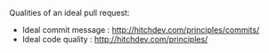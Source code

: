 Qualities of an ideal pull request:

* Ideal commit message : http://hitchdev.com/principles/commits/
* Ideal code quality : http://hitchdev.com/principles/
